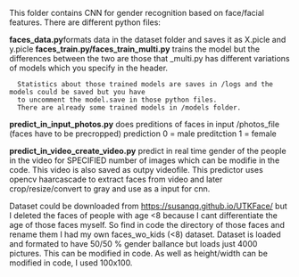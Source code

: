 This folder contains CNN for gender recognition based on face/facial features.
There are different python files:

  <b>faces_data.py</b>formats data in the dataset folder and saves it as X.picle and y.picle
  <b>faces_train.py/faces_train_multi.py</b> trains the model but the differences between the two are those that
    _multi.py has different variations of models which you specify in the header.
      
      Statistics about those trained models are saves in /logs and the models could be saved but you have
      to uncomment the model.save in those python files.
      There are already some trained models in /models folder.
  
  <b>predict_in_input_photos.py</b> does preditions of faces in input /photos_file (faces have to be precropped)
    prediction 0 = male
    preditction 1 = female
  
   <b>predict_in_video_create_video.py</b> predict in real time gender of the people in the video for SPECIFIED number of images
    which can be modifie in the code. This video is also saved as outpy videofile.
    This predictor uses opencv haarcascade to extract faces from video and later crop/resize/convert to gray and use
    as a input for cnn.
    
Dataset could be downloaded from https://susanqq.github.io/UTKFace/ 
but I deleted the faces of people with age <8 because I cant differentiate the age of those faces myself.
So find in code the directory of those faces and rename them I had my own faces_wo_kids (<8) dataset.
Dataset is loaded and formated to have 50/50 % gender ballance but loads just 4000 pictures. This can be modified in code.
As well as height/width can be modified in code, I used 100x100.
